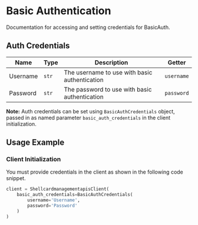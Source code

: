 
# Basic Authentication



Documentation for accessing and setting credentials for BasicAuth.

## Auth Credentials

| Name | Type | Description | Getter |
|  --- | --- | --- | --- |
| Username | `str` | The username to use with basic authentication | `username` |
| Password | `str` | The password to use with basic authentication | `password` |



**Note:** Auth credentials can be set using `BasicAuthCredentials` object, passed in as named parameter `basic_auth_credentials` in the client initialization.

## Usage Example

### Client Initialization

You must provide credentials in the client as shown in the following code snippet.

```python
client = ShellcardmanagementapisClient(
    basic_auth_credentials=BasicAuthCredentials(
        username='Username',
        password='Password'
    )
)
```


